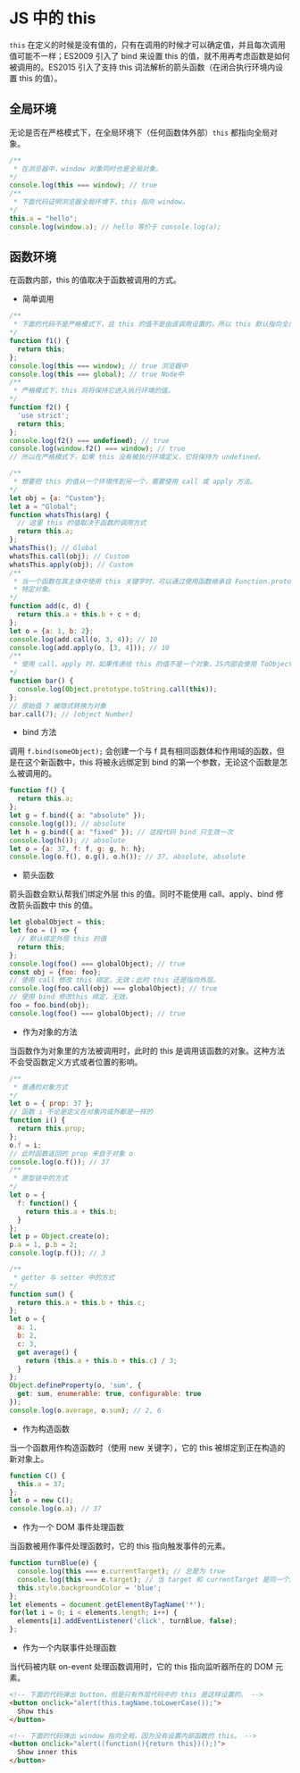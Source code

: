 # JS 中的 this

`this` 在定义的时候是没有值的，只有在调用的时候才可以确定值，并且每次调用值可能不一样；ES2009 引入了 bind 来设置 this 的值，就不用再考虑函数是如何被调用的。ES2015 引入了支持 this 词法解析的箭头函数（在闭合执行环境内设置 this 的值）。

## 全局环境

无论是否在严格模式下，在全局环境下（任何函数体外部）`this` 都指向全局对象。

```js
/**
 * 在浏览器中，window 对象同时也是全局对象。
*/
console.log(this === window); // true
/**
 * 下面代码证明浏览器全局环境下，this 指向 window。
*/
this.a = "hello";
console.log(window.a); // hello 等价于 console.log(a);
```

## 函数环境

在函数内部，this 的值取决于函数被调用的方式。

- 简单调用

```js
/**
 * 下面的代码不是严格模式下，且 this 的值不是由该调用设置的，所以 this 默认指向全局对象。
*/
function f1() {
  return this;
};
console.log(this === window); // true 浏览器中
console.log(this === global); // true Node中
/**
 * 严格模式下，this 将将保持它进入执行环境的值。
*/
function f2() {
  'use strict';
  return this;
};
console.log(f2() === undefined); // true
console.log(window.f2() === window); // true
// 所以在严格模式下，如果 this 没有被执行环境定义，它将保持为 undefined。

/**
 * 想要把 this 的值从一个环境传到另一个，需要使用 call 或 apply 方法。
*/
let obj = {a: "Custom"};
let a = "Global";
function whatsThis(arg) {
  // 这里 this 的值取决于函数的调用方式
  return this.a;
};
whatsThis(); // Global
whatsThis.call(obj); // Custom
whatsThis.apply(obj); // Custom
/**
 * 当一个函数在其主体中使用 this 关键字时，可以通过使用函数继承自 Function.prototype 的 call、apply 方法 将 this 绑定到调用中的
 * 特定对象。
*/
function add(c, d) {
  return this.a + this.b + c + d;
};
let o = {a: 1, b: 2};
console.log(add.call(o, 3, 4)); // 10
console.log(add.apply(o, [3, 4])); // 10
/**
 * 使用 call、apply 时，如果传递给 this 的值不是一个对象，JS内部会使用 ToObject 将其转换为对象。
*/
function bar() {
  console.log(Object.prototype.toString.call(this));
};
// 原始值 7 被隐式转换为对象
bar.call(7); // [object Number]
```

- bind 方法

调用 `f.bind(someObject);` 会创建一个与 f 具有相同函数体和作用域的函数，但是在这个新函数中，this 将被永远绑定到 bind 的第一个参数，无论这个函数是怎么被调用的。

```js
function f() {
  return this.a;
};
let g = f.bind({ a: "absolute" });
console.log(g()); // absolute
let h = g.bind({ a: "fixed" }); // 这段代码 bind 只生效一次
console.log(h()); // absolute
let o = {a: 37, f: f, g: g, h: h};
console.log(o.f(), o.g(), o.h()); // 37, absolute, absolute
```

- 箭头函数

箭头函数会默认帮我们绑定外层 this 的值。同时不能使用 call、apply、bind 修改箭头函数中 this 的值。

```js
let globalObject = this;
let foo = () => {
  // 默认绑定外层 this 的值
  return this;
};
console.log(foo() === globalObject); // true
const obj = {foo: foo};
// 使用 call 修改 this 绑定，无效；此时 this 还是指向外层。
console.log(foo.call(obj) === globalObject); // true
// 使用 bind 修改this 绑定，无效。
foo = foo.bind(obj);
console.log(foo() === globalObject); // true
```

- 作为对象的方法

当函数作为对象里的方法被调用时，此时的 this 是调用该函数的对象。这种方法不会受函数定义方式或者位置的影响。

```js
/**
 * 普通的对象方式
*/
let o = { prop: 37 };
// 函数 i 不论是定义在对象内或外都是一样的
function i() {
  return this.prop;
};
o.f = i;
// 此时函数返回的 prop 来自于对象 o
console.log(o.f()); // 37
/**
 * 原型链中的方式
*/
let o = {
  f: function() {
    return this.a + this.b;
  }
};
let p = Object.create(o);
p.a = 1, p.b = 2;
console.log(p.f()); // 3

/**
 * getter 与 setter 中的方式
*/
function sum() {
  return this.a + this.b + this.c;
};
let o = {
  a: 1,
  b: 2,
  c: 3,
  get average() {
    return (this.a + this.b + this.c) / 3;
  }
};
Object.defineProperty(o, 'sum', {
  get: sum, enumerable: true, configurable: true
});
console.log(o.average, o.sum); // 2, 6
```

- 作为构造函数

当一个函数用作构造函数时（使用 new 关键字），它的 this 被绑定到正在构造的新对象上。

```js
function C() {
  this.a = 37;
};
let o = new C();
console.log(o.a); // 37
```

- 作为一个 DOM 事件处理函数

当函数被用作事件处理函数时，它的 this 指向触发事件的元素。

```js
function turnBlue(e) {
  console.log(this === e.currentTarget); // 总是为 true
  console.log(this === e.target); // 当 target 和 currentTarget 是同一个对象时为 true
  this.style.backgroundColor = 'blue';
};
let elements = document.getElementByTagName('*');
for(let i = 0; i < elements.length; i++) {
  elements[i].addEventListener('click', turnBlue, false);
};
```

- 作为一个内联事件处理函数

当代码被内联 on-event 处理函数调用时，它的 this 指向监听器所在的 DOM 元素。

```html
<!-- 下面的代码弹出 button，但是只有外层代码中的 this 是这样设置的。 -->
<button onclick="alert(this.tagName.toLowerCase());">
  Show this
</button>

<!-- 下面的代码弹出 window 指向全局，因为没有设置内部函数的 this。 -->
<button onclick="alert((function(){return this})();)">
  Show inner this
</button>
```
